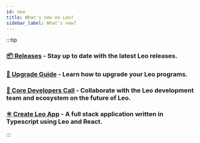 ```yaml
---
id: new
title: What's new on Leo?
sidebar_label: What's new?
---
```


:::tip
### [**📦 Releases**](https://github.com/ProvableHQ/leo/releases) - Stay up to date with the latest Leo releases.
### [**🚀 Upgrade Guide**](./guides/10_program_upgradability.md) - Learn how to upgrade your Leo programs.
### [**🤝 Core Developers Call**]( https://developer.aleo.org/guides/how_to_get_help) - Collaborate with the Leo development team and ecosystem on the future of Leo.
### [**⚛️ Create Leo App**](./resources/create-leo-app/01_create_leo_app.md) - A full stack application written in Typescript using Leo and React.
:::

